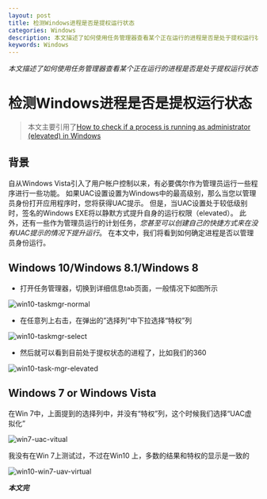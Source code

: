 ```yaml
---
layout: post
title: 检测Windows进程是否是提权运行状态
categories: Windows
description: 本文描述了如何使用任务管理器查看某个正在运行的进程是否是处于提权运行状态
keywords: Windows
---
```


*本文描述了如何使用任务管理器查看某个正在运行的进程是否是处于提权运行状态*

# 检测Windows进程是否是提权运行状态

> 本文主要引用了[How to check if a process is running as administrator (elevated) in Windows](http://winaero.com/blog/how-to-check-if-a-process-is-running-as-administrator-elevated-in-windows/)

## 背景

自从Windows Vista引入了用户帐户控制以来，有必要偶尔作为管理员运行一些程序进行一些功能。 如果UAC设置设置为Windows中的最高级别，那么当您以管理员身份打开应用程序时，您将获得UAC提示。 但是，当UAC设置处于较低级别时，签名的Windows EXE将以静默方式提升自身的运行权限（elevated）。 此外，还有一些作为管理员运行的计划任务，*您甚至可以创建自己的快捷方式来在没有UAC提示的情况下提升运行*。 在本文中，我们将看到如何确定进程是否以管理员身份运行。

## Windows 10/Windows 8.1/Windows 8

- 打开任务管理器，切换到详细信息tab页面，一般情况下如图所示

![win10-taskmgr-normal](http://otsjxkilz.bkt.clouddn.com/markdown-img-paste-2017072815565359.png)

- 在任意列上右击，在弹出的”选择列”中下拉选择“特权”列

![win10-taskmgr-select](http://otsjxkilz.bkt.clouddn.com/markdown-img-paste-2017072816025301.png)

- 然后就可以看到目前处于提权状态的进程了，比如我们的360

![win10-task-mgr-elevated](http://otsjxkilz.bkt.clouddn.com/markdown-img-paste-20170728160431928.png)

## Windows 7 or Windows Vista

在Win 7中，上面提到的选择列中，并没有“特权”列，这个时候我们选择“UAC虚拟化”

![win7-uac-vitual](http://otsjxkilz.bkt.clouddn.com/markdown-img-paste-2017072816081552.png)

我没有在Win 7上测试过，不过在Win10 上，多数的结果和特权的显示是一致的

![win10-win7-uav-virtual](http://otsjxkilz.bkt.clouddn.com/markdown-img-paste-20170728160939904.png)

***本文完***
